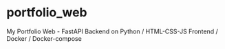 # portfolio_web
My Portfolio Web - FastAPI Backend on Python / HTML-CSS-JS Frontend / Docker / Docker-compose
